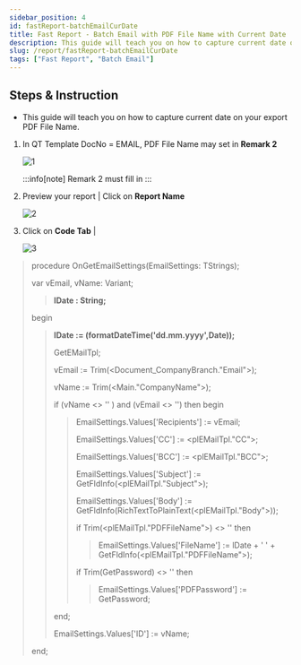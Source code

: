 ```yaml
---
sidebar_position: 4
id: fastReport-batchEmailCurDate
title: Fast Report - Batch Email with PDF File Name with Current Date
description: This guide will teach you on how to capture current date on your export PDF File Name.
slug: /report/fastReport-batchEmailCurDate
tags: ["Fast Report", "Batch Email"]
---
```


## Steps & Instruction

- This guide will teach you on how to capture current date on your export PDF File Name.

1. In QT Template DocNo = EMAIL, PDF File Name may set in **Remark 2**

    ![1](/img/report/fastReport-batchEmailCurDate/1.png)

    :::info[note]
    Remark 2 must fill in
    :::

2. Preview your report | Click on **Report Name**

    ![2](/img/report/fastReport-batchEmailCurDate/2.png)

3. Click on **Code Tab** |

    ![3](/img/report/fastReport-batchEmailCurDate/3.png)

>procedure OnGetEmailSettings(EmailSettings: TStrings);
>
>var vEmail, vName: Variant;
>
>>**lDate : String;**
>
>begin
>
>>**lDate := (formatDateTime('dd.mm.yyyy',Date));**
>>
>>GetEMailTpl;
>>
>>vEmail := Trim(&lt;Document_CompanyBranch."Email">);
>>
>>vName := Trim(&lt;Main."CompanyName">);
>>
>>if (vName &lt;> '' ) and (vEmail &lt;> '') then begin
>>
>>>EmailSettings.Values['Recipients'] := vEmail;
>>>
>>>EmailSettings.Values['CC'] := &lt;plEMailTpl."CC">;
>>>
>>>EmailSettings.Values['BCC'] := &lt;plEMailTpl."BCC">;
>>>
>>>EmailSettings.Values['Subject'] := GetFldInfo(&lt;plEMailTpl."Subject">);
>>>
>>>EmailSettings.Values['Body'] := GetFldInfo(RichTextToPlainText(&lt;plEMailTpl."Body">));
>>>
>>>if Trim(&lt;plEMailTpl."PDFFileName">) &lt;> '' then
>>>
>>>>EmailSettings.Values['FileName'] := lDate + ' ' +  GetFldInfo(&lt;plEMailTpl."PDFFileName">);
>>>
>>>if Trim(GetPassword) &lt;> '' then
>>>
>>>>EmailSettings.Values['PDFPassword'] := GetPassword;
>>>
>>end;
>>
>>EmailSettings.Values['ID'] := vName;
>
>end;
